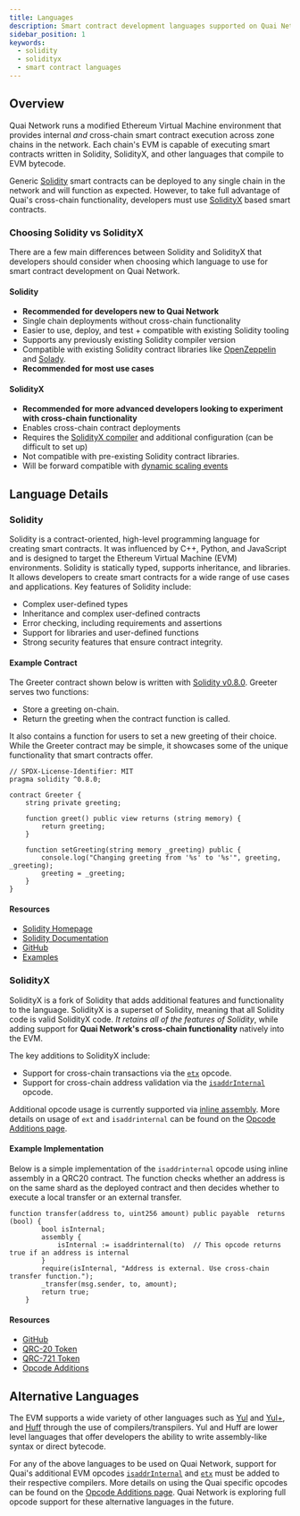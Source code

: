 ```yaml
---
title: Languages
description: Smart contract development languages supported on Quai Network.
sidebar_position: 1
keywords:
  - solidity
  - solidityx
  - smart contract languages
---
```


## Overview

Quai Network runs a modified Ethereum Virtual Machine environment that provides internal _and_ cross-chain smart contract execution across zone chains in the network. Each chain's EVM is capable of executing smart contracts written in Solidity, SolidityX, and other languages that compile to EVM bytecode.

Generic [Solidity](#solidity) smart contracts can be deployed to any single chain in the network and will function as expected. However, to take full advantage of Quai's cross-chain functionality, developers must use [SolidityX](#solidityx) based smart contracts.

### Choosing Solidity vs SolidityX

There are a few main differences between Solidity and SolidityX that developers should consider when choosing which language to use for smart contract development on Quai Network.

#### Solidity

- **Recommended for developers new to Quai Network**
- Single chain deployments without cross-chain functionality
- Easier to use, deploy, and test + compatible with existing Solidity tooling
- Supports any previously existing Solidity compiler version
- Compatible with existing Solidity contract libraries like [OpenZeppelin](https://www.openzeppelin.com/contracts) and [Solady](https://github.com/Vectorized/solady).
- **Recommended for most use cases**

#### SolidityX

- **Recommended for more advanced developers looking to experiment with cross-chain functionality**
- Enables cross-chain contract deployments
- Requires the [SolidityX compiler](https://github.com/dominant-strategies/SolidityX/releases/tag/0.8.19-solidityx) and additional configuration (can be difficult to set up)
- Not compatible with pre-existing Solidity contract libraries.
- Will be forward compatible with [dynamic scaling events](/learn/advanced-introduction/poem/infinite-execution-shards/dynamic-sharding.mdx)

## Language Details

### Solidity

Solidity is a contract-oriented, high-level programming language for creating smart contracts. It was influenced by C++, Python, and JavaScript and is designed to target the Ethereum Virtual Machine (EVM) environments. Solidity is statically typed, supports inheritance, and libraries. It allows developers to create smart contracts for a wide range of use cases and applications. Key features of Solidity include:

- Complex user-defined types
- Inheritance and complex user-defined contracts
- Error checking, including requirements and assertions
- Support for libraries and user-defined functions
- Strong security features that ensure contract integrity.

#### Example Contract

The Greeter contract shown below is written with [Solidity v0.8.0](https://docs.soliditylang.org/en/v0.8.0/). Greeter serves two functions:

- Store a greeting on-chain.
- Return the greeting when the contract function is called.

It also contains a function for users to set a new greeting of their choice. While the Greeter contract may be simple, it showcases some of the unique functionality that smart contracts offer.

```solidity title="Greeter.sol"
// SPDX-License-Identifier: MIT
pragma solidity ^0.8.0;

contract Greeter {
    string private greeting;

    function greet() public view returns (string memory) {
        return greeting;
    }

    function setGreeting(string memory _greeting) public {
        console.log("Changing greeting from '%s' to '%s'", greeting, _greeting);
        greeting = _greeting;
    }
}
```

#### Resources

- [Solidity Homepage](https://soliditylang.org/)
- [Solidity Documentation](https://docs.soliditylang.org/en/latest/)
- [GitHub](https://github.com/ethereum/solidity)
- [Examples](https://docs.soliditylang.org/en/latest/solidity-by-example.html)

### SolidityX

SolidityX is a fork of Solidity that adds additional features and functionality to the language. SolidityX is a superset of Solidity, meaning that all Solidity code is valid SolidityX code. _It retains all of the features of Solidity_, while adding support for **Quai Network's cross-chain functionality** natively into the EVM.

The key additions to SolidityX include:

- Support for cross-chain transactions via the [`etx`](/develop/smart-contracts/opcode-additions.md#etx) opcode.
- Support for cross-chain address validation via the [`isaddrInternal`](/develop/smart-contracts/opcode-additions.md#isaddrinternal) opcode.

Additional opcode usage is currently supported via [inline assembly](https://docs.soliditylang.org/en/latest/assembly.html). More details on usage of `ext` and `isaddrinternal` can be found on the [Opcode Additions page](/develop/smart-contracts/opcode-additions.md).

#### Example Implementation

Below is a simple implementation of the `isaddrinternal` opcode using inline assembly in a QRC20 contract. The function checks whether an address is on the same shard as the deployed contract and then decides whether to execute a local transfer or an external transfer.

```solidity
function transfer(address to, uint256 amount) public payable  returns (bool) {
        bool isInternal;
        assembly {
            isInternal := isaddrinternal(to)  // This opcode returns true if an address is internal
        }
        require(isInternal, "Address is external. Use cross-chain transfer function.");
        _transfer(msg.sender, to, amount);
        return true;
    }
```

#### Resources

- [GitHub](https://github.com/dominant-strategies/SolidityX)
- [QRC-20 Token](https://github.com/dominant-strategies/SolidityX-Contracts/blob/main/QRC20X.sol)
- [QRC-721 Token](https://github.com/dominant-strategies/SolidityX-Contracts/blob/main/QRC721X.sol)
- [Opcode Additions](/develop/smart-contracts/opcode-additions.md)

## Alternative Languages

The EVM supports a wide variety of other languages such as [Yul](https://docs.soliditylang.org/en/latest/yul.html) and [Yul+](https://github.com/FuelLabs/yulp), and [Huff](https://docs.huff.sh/tutorial/overview/) through the use of compilers/transpilers. Yul and Huff are lower level languages that offer developers the ability to write assembly-like syntax or direct bytecode.

For any of the above languages to be used on Quai Network, support for Quai's additional EVM opcodes [`isaddrInternal`](/develop/smart-contracts/opcode-additions.md#isaddrinternal) and [`etx`](/develop/smart-contracts/opcode-additions.md#etx) must be added to their respective compilers. More details on using the Quai specific opcodes can be found on the [Opcode Additions page](/develop/smart-contracts/opcode-additions.md). Quai Network is exploring full opcode support for these alternative languages in the future.
